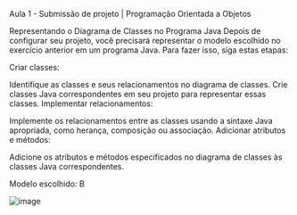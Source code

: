 Aula 1 - Submissão de projeto | Programação Orientada a Objetos 

Representando o Diagrama de Classes no Programa Java
Depois de configurar seu projeto, você precisará representar o modelo escolhido no exercício anterior em um programa Java. Para fazer isso, siga estas etapas:

Criar classes:

Identifique as classes e seus relacionamentos no diagrama de classes.
Crie classes Java correspondentes em seu projeto para representar essas classes.
Implementar relacionamentos:

Implemente os relacionamentos entre as classes usando a sintaxe Java apropriada, como herança, composição ou associação.
Adicionar atributos e métodos:

Adicione os atributos e métodos especificados no diagrama de classes às classes Java correspondentes.

Modelo escolhido: B

![image](https://github.com/user-attachments/assets/84a1c31c-b74f-4418-8e62-0b81520f0b9d)
